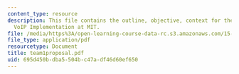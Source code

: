 ```yaml
---
content_type: resource
description: This file contains the outline, objective, context for the project Randomize,
  VoIP Implementation at MIT.
file: /media/https%3A/open-learning-course-data-rc.s3.amazonaws.com/15-568a-practical-information-technology-management-spring-2005/695d450bdba5504bc47adf46d60ef650_team1proposal.pdf
file_type: application/pdf
resourcetype: Document
title: team1proposal.pdf
uid: 695d450b-dba5-504b-c47a-df46d60ef650
---
```

